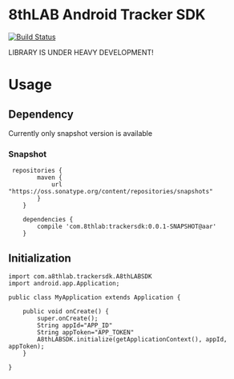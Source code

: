 # 8thLAB Android Tracker SDK

[![Build Status](https://travis-ci.org/8thlab/tracker-sdk-android.svg?branch=master)](https://travis-ci.org/8thlab/tracker-sdk-android)

LIBRARY IS UNDER HEAVY DEVELOPMENT!

# Usage

## Dependency

Currently only snapshot version is available

### Snapshot

```
 repositories {
        maven {
            url "https://oss.sonatype.org/content/repositories/snapshots"
        }
    }

    dependencies {
        compile 'com.8thlab:trackersdk:0.0.1-SNAPSHOT@aar'
    }
```

## Initialization

```
import com.a8thlab.trackersdk.A8thLABSDK
import android.app.Application;

public class MyApplication extends Application {

    public void onCreate() {
        super.onCreate();
        String appId="APP_ID"
        String appToken="APP_TOKEN"
        A8thLABSDK.initialize(getApplicationContext(), appId, appToken);
    }

}

```